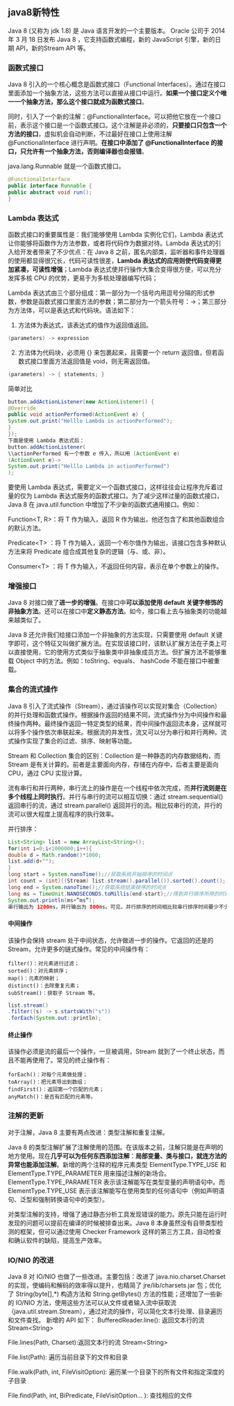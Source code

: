 ## java8新特性
Java 8 (又称为 jdk 1.8) 是 Java 语言开发的一个主要版本。 Oracle 公司于 2014 年 3 月 18 日发布 Java 8 ，它支持函数式编程，新的 JavaScript 引擎，新的日期 API，新的Stream API 等。

### 函数式接口
Java 8 引入的一个核心概念是函数式接口（Functional Interfaces）。通过在接口里面添加一个抽象方法，这些方法可以直接从接口中运行。**如果一个接口定义个唯一一个抽象方法，那么这个接口就成为函数式接口**。

同时，引入了一个新的注解：@FunctionalInterface。可以把他它放在一个接口前，表示这个接口是一个函数式接口。这个注解是非必须的，**只要接口只包含一个方法的接口**，虚拟机会自动判断，不过最好在接口上使用注解 \@FunctionalInterface 进行声明。**在接口中添加了 \@FunctionalInterface 的接口，只允许有一个抽象方法，否则编译器也会报错**。


java.lang.Runnable 就是一个函数式接口。

``` java
@FunctionalInterface
public interface Runnable {
public abstract void run();
}
```

### Lambda 表达式
函数式接口的重要属性是：我们能够使用 Lambda 实例化它们，Lambda 表达式让你能够将函数作为方法参数，或者将代码作为数据对待。Lambda 表达式的引入给开发者带来了不少优点：在 Java 8 之前，匿名内部类，监听器和事件处理器的使用都显得很冗长，代码可读性很差，**Lambda 表达式的应用则使代码变得更加紧凑，可读性增强**；Lambda 表达式使并行操作大集合变得很方便，可以充分发挥多核 CPU 的优势，更易于为多核处理器编写代码；

Lambda 表达式由三个部分组成：第一部分为一个括号内用逗号分隔的形式参数，参数是函数式接口里面方法的参数；第二部分为一个箭头符号：->；第三部分为方法体，可以是表达式和代码块。语法如下：

1. 方法体为表达式，该表达式的值作为返回值返回。

``` java
(parameters) -> expression
```

2. 方法体为代码块，必须用 {} 来包裹起来，且需要一个 return 返回值，但若函数式接口里面方法返回值是 void，则无需返回值。

``` java
(parameters) -> { statements; }
```

简单对比

``` java
button.addActionListener(new ActionListener() {
@Override
public void actionPerformed(ActionEvent e) {
System.out.print("Helllo Lambda in actionPerformed");
}
});
下面是使用 Lambda 表达式后：
button.addActionListener(
\\actionPerformed 有一个参数 e 传入，所以用 (ActionEvent e)
(ActionEvent e)->
System.out.print("Helllo Lambda in actionPerformed")
);
```

要使用 Lambda 表达式，需要定义一个函数式接口，这样往往会让程序充斥着过量的仅为 Lambda 表达式服务的函数式接口。为了减少这样过量的函数式接口，Java 8 在 java.util.function 中增加了不少新的函数式通用接口。例如：

Function\<T, R\>：将 T 作为输入，返回 R 作为输出，他还包含了和其他函数组合的默认方法。

Predicate\<T\> ：将 T 作为输入，返回一个布尔值作为输出，该接口包含多种默认方法来将 Predicate 组合成其他复杂的逻辑（与、或、非）。

Consumer\<T\> ：将 T 作为输入，不返回任何内容，表示在单个参数上的操作。

### 增强接口
Java 8 对接口做了**进一步的增强**。在接口中**可以添加使用 default 关键字修饰的非抽象方法**。还可以在接口中**定义静态方法**。如今，接口看上去与抽象类的功能越来越类似了。

Java 8 还允许我们给接口添加一个非抽象的方法实现，只需要使用 default 关键字即可，这个特征又叫做扩展方法。在实现该接口时，该默认扩展方法在子类上可以直接使用，它的使用方式类似于抽象类中非抽象成员方法。但扩展方法不能够重载 Object 中的方法。例如：toString、equals、 hashCode 不能在接口中被重载。

### 集合的流式操作
Java 8 引入了流式操作（Stream），通过该操作可以实现对集合（Collection）的并行处理和函数式操作。根据操作返回的结果不同，流式操作分为中间操作和最终操作两种。最终操作返回一特定类型的结果，而中间操作返回流本身，这样就可以将多个操作依次串联起来。根据流的并发性，流又可以分为串行和并行两种。流式操作实现了集合的过滤、排序、映射等功能。

Stream 和 Collection 集合的区别：Collection 是一种静态的内存数据结构，而 Stream 是有关计算的。前者是主要面向内存，存储在内存中，后者主要是面向 CPU，通过 CPU 实现计算。

流有串行和并行两种，串行流上的操作是在一个线程中依次完成，而**并行流则是在多个线程上同时执行**。并行与串行的流可以相互切换：通过 stream.sequential() 返回串行的流，通过 stream.parallel() 返回并行的流。相比较串行的流，并行的流可以很大程度上提高程序的执行效率。


并行排序：

``` java
List<String> list = new ArrayList<String>();
for(int i=0;i<1000000;i++){
double d = Math.random()*1000;
list.add(d+"");
}
long start = System.nanoTime();//获取系统开始排序的时间点
int count = (int)((Stream) list.stream().parallel()).sorted().count();
long end = System.nanoTime();//获取系统结束排序的时间点
long ms = TimeUnit.NANOSECONDS.toMillis(end-start);//得到并行排序所用的时间
System.out.println(ms+”ms”);
串行输出为 1200ms，并行输出为 800ms。可见，并行排序的时间相比较串行排序时间要少不少。
```

#### 中间操作
该操作会保持 stream 处于中间状态，允许做进一步的操作。它返回的还是的 Stream，允许更多的链式操作。常见的中间操作有：

```
filter()：对元素进行过滤；
sorted()：对元素排序；
map()：元素的映射；
distinct()：去除重复元素；
subStream()：获取子 Stream 等。
```

``` java
list.stream()
.filter((s) -> s.startsWith("s"))
.forEach(System.out::println);
```

#### 终止操作
该操作必须是流的最后一个操作，一旦被调用，Stream 就到了一个终止状态，而且不能再使用了。常见的终止操作有：

```
forEach()：对每个元素做处理；
toArray()：把元素导出到数组；
findFirst()：返回第一个匹配的元素；
anyMatch()：是否有匹配的元素等。
```

### 注解的更新
对于注解，Java 8 主要有两点改进：类型注解和重复注解。

Java 8 的类型注解扩展了注解使用的范围。在该版本之前，注解只能是在声明的地方使用。现在**几乎可以为任何东西添加注解**：**局部变量、类与接口，就连方法的异常也能添加注解**。新增的两个注释的程序元素类型 ElementType.TYPE_USE 和 ElementType.TYPE_PARAMETER 用来描述注解的新场合。ElementType.TYPE_PARAMETER 表示该注解能写在类型变量的声明语句中。而 ElementType.TYPE_USE 表示该注解能写在使用类型的任何语句中（例如声明语句、泛型和强制转换语句中的类型）。

对类型注解的支持，增强了通过静态分析工具发现错误的能力。原先只能在运行时发现的问题可以提前在编译的时候被排查出来。Java 8 本身虽然没有自带类型检测的框架，但可以通过使用 Checker Framework 这样的第三方工具，自动检查和确认软件的缺陷，提高生产效率。

### IO/NIO 的改进
Java 8 对 IO/NIO 也做了一些改进。主要包括：改进了 java.nio.charset.Charset 的实现，使编码和解码的效率得以提升，也精简了 jre/lib/charsets.jar 包；优化了 String(byte[],*) 构造方法和 String.getBytes() 方法的性能；还增加了一些新的 IO/NIO 方法，使用这些方法可以从文件或者输入流中获取流（java.util.stream.Stream），通过对流的操作，可以简化文本行处理、目录遍历和文件查找。
新增的 API 如下：
BufferedReader.line(): 返回文本行的流 Stream\<String\>

File.lines(Path, Charset):返回文本行的流 Stream\<String\>

File.list(Path): 遍历当前目录下的文件和目录

File.walk(Path, int, FileVisitOption): 遍历某一个目录下的所有文件和指定深度的子目录

File.find(Path, int, BiPredicate, FileVisitOption... ): 查找相应的文件

